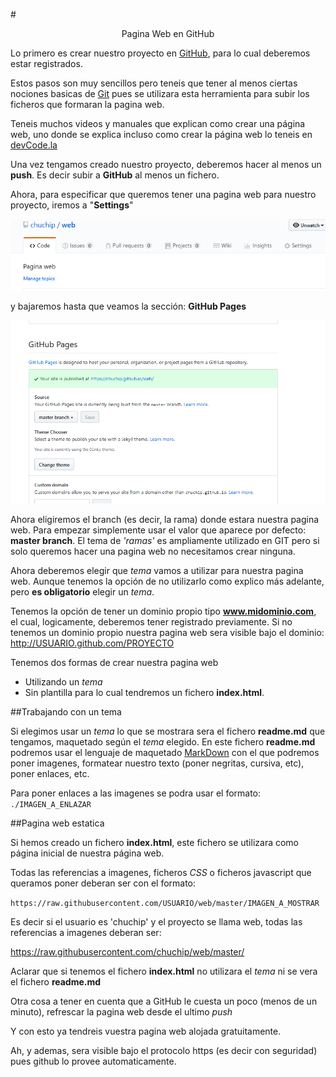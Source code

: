#<center>Pagina Web en GitHub</center>

Lo primero es crear nuestro proyecto en [GitHub](https://www.github.com), para lo cual deberemos estar registrados. 

Estos pasos son muy sencillos pero teneis que tener al menos ciertas nociones basicas de [Git](https://git-scm.com/book/es/v2) pues se utilizara esta herramienta para subir los ficheros que formaran la pagina web.

Teneis muchos videos y manuales que explican como crear una página web, uno donde se explica incluso como crear la página web lo teneis en [devCode.la](https://devcode.la/tutoriales/publicar-tu-web-usando-github-pages/)

Una vez tengamos creado nuestro proyecto, deberemos hacer al menos un  **push**. Es decir subir a **GitHub** al menos un fichero.

Ahora, para especificar que queremos tener una pagina web para nuestro proyecto,  iremos a "**Settings**"

![Settings en GithHub](./_captura1.png)

y bajaremos hasta que veamos la sección: **GitHub Pages**

![Settings en GithHub](./_captura2.png)


Ahora eligiremos el branch (es decir, la rama) donde estara nuestra pagina web. Para empezar simplemente usar el valor que aparece por defecto: **master branch**. El tema de _'ramas'_ es ampliamente utilizado en GIT pero si solo queremos hacer una pagina web no necesitamos crear ninguna.

Ahora deberemos elegir que _tema_ vamos a utilizar para nuestra pagina web. Aunque tenemos la opción de no utilizarlo como explico más adelante, pero **es obligatorio** elegir un _tema_.

Tenemos la opción de tener un dominio propio tipo **www.midominio.com**, el cual, logicamente, deberemos tener registrado previamente. Si no tenemos un dominio propio nuestra pagina web sera visible bajo el dominio: http://USUARIO.github.com/PROYECTO


Tenemos dos formas de crear nuestra pagina web

- Utilizando un _tema_ 
- Sin plantilla para lo cual tendremos un fichero **index.html**.

##Trabajando con un tema

Si elegimos usar un _tema_ lo que se mostrara sera el fichero **readme.md** que tengamos, maquetado según el _tema_ elegido.
En este fichero **readme.md** podremos usar el lenguaje de maquetado [MarkDown](https://es.wikipedia.org/wiki/Markdown) con el que podremos poner imagenes, formatear nuestro texto (poner negritas, cursiva, etc), poner enlaces, etc.

Para poner enlaces  a las imagenes se podra usar el formato: `./IMAGEN_A_ENLAZAR`


##Pagina web estatica

Si hemos creado  un fichero **index.html**, este fichero se utilizara como página inicial de nuestra página web.

Todas las referencias a imagenes, ficheros *CSS*  o ficheros javascript que queramos poner deberan ser con el formato:

`https://raw.githubusercontent.com/USUARIO/web/master/IMAGEN_A_MOSTRAR`

Es decir si el usuario es 'chuchip' y el proyecto se llama web, todas las referencias a imagenes deberan ser:

https://raw.githubusercontent.com/chuchip/web/master/

Aclarar que si tenemos el fichero **index.html** no utilizara el _tema_ ni se vera el fichero **readme.md**

Otra cosa a tener en cuenta que a GitHub le cuesta un poco (menos de un minuto), refrescar la pagina web desde el ultimo _push_

Y con esto ya tendreis vuestra pagina web alojada gratuitamente. 

Ah, y ademas, sera visible bajo el protocolo https (es decir con seguridad) pues github lo provee automaticamente.




